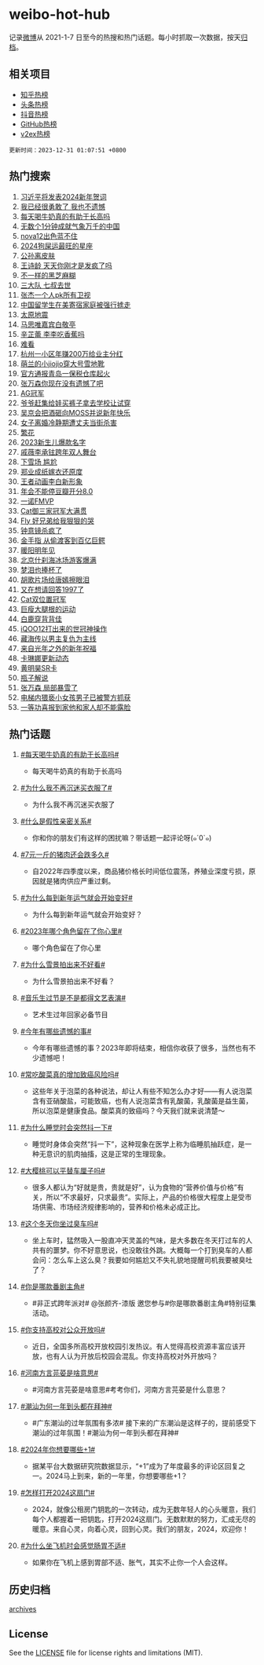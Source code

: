# weibo-hot-hub

记录[微博](https://www.weibo.com)从 2021-1-7 日至今的热搜和热门话题。每小时抓取一次数据，按天[归档](archives)。

## 相关项目

- [知乎热榜](https://github.com/lonnyzhang423/zhihu-hot-hub)
- [头条热榜](https://github.com/lonnyzhang423/toutiao-hot-hub)
- [抖音热榜](https://github.com/lonnyzhang423/douyin-hot-hub)
- [GitHub热榜](https://github.com/lonnyzhang423/github-hot-hub)
- [v2ex热榜](https://github.com/lonnyzhang423/v2ex-hot-hub)


`更新时间：2023-12-31 01:07:51 +0800`

## 热门搜索

1. [习近平将发表2024新年贺词](https://m.weibo.cn/search?containerid=100103type%3D1%26t%3D10%26q%3D%23%E4%B9%A0%E8%BF%91%E5%B9%B3%E5%B0%86%E5%8F%91%E8%A1%A82024%E6%96%B0%E5%B9%B4%E8%B4%BA%E8%AF%8D%23&stream_entry_id=51&isnewpage=1&extparam=seat%3D1%26c_type%3D51%26pos%3D0%26cate%3D10103%26stream_entry_id%3D51%26filter_type%3Drealtimehot%26q%3D%2523%25E4%25B9%25A0%25E8%25BF%2591%25E5%25B9%25B3%25E5%25B0%2586%25E5%258F%2591%25E8%25A1%25A82024%25E6%2596%25B0%25E5%25B9%25B4%25E8%25B4%25BA%25E8%25AF%258D%2523%26dgr%3D0%26display_time%3D1703956070%26pre_seqid%3D1703956070121032764165)
1. [我已经很勇敢了 我也不遗憾](https://m.weibo.cn/search?containerid=100103type%3D1%26t%3D10%26q%3D%E6%88%91%E5%B7%B2%E7%BB%8F%E5%BE%88%E5%8B%87%E6%95%A2%E4%BA%86+%E6%88%91%E4%B9%9F%E4%B8%8D%E9%81%97%E6%86%BE&stream_entry_id=31&isnewpage=1&extparam=seat%3D1%26q%3D%25E6%2588%2591%25E5%25B7%25B2%25E7%25BB%258F%25E5%25BE%2588%25E5%258B%2587%25E6%2595%25A2%25E4%25BA%2586%2520%25E6%2588%2591%25E4%25B9%259F%25E4%25B8%258D%25E9%2581%2597%25E6%2586%25BE%26pos%3D0%26realpos%3D1%26filter_type%3Drealtimehot%26lcate%3D5001%26flag%3D2%26stream_entry_id%3D31%26cate%3D5001%26c_type%3D31%26band_rank%3D1%26dgr%3D0%26display_time%3D1703956070%26pre_seqid%3D1703956070121032764165)
1. [每天喝牛奶真的有助于长高吗](https://m.weibo.cn/search?containerid=100103type%3D1%26t%3D10%26q%3D%23%E6%AF%8F%E5%A4%A9%E5%96%9D%E7%89%9B%E5%A5%B6%E7%9C%9F%E7%9A%84%E6%9C%89%E5%8A%A9%E4%BA%8E%E9%95%BF%E9%AB%98%E5%90%97%23&stream_entry_id=31&isnewpage=1&extparam=seat%3D1%26q%3D%2523%25E6%25AF%258F%25E5%25A4%25A9%25E5%2596%259D%25E7%2589%259B%25E5%25A5%25B6%25E7%259C%259F%25E7%259A%2584%25E6%259C%2589%25E5%258A%25A9%25E4%25BA%258E%25E9%2595%25BF%25E9%25AB%2598%25E5%2590%2597%2523%26pos%3D1%26realpos%3D2%26filter_type%3Drealtimehot%26lcate%3D5001%26flag%3D2%26stream_entry_id%3D31%26cate%3D5001%26c_type%3D31%26band_rank%3D2%26dgr%3D0%26display_time%3D1703956070%26pre_seqid%3D1703956070121032764165)
1. [无数个1分钟成就气象万千的中国](https://m.weibo.cn/search?containerid=100103type%3D1%26t%3D10%26q%3D%23%E6%97%A0%E6%95%B0%E4%B8%AA1%E5%88%86%E9%92%9F%E6%88%90%E5%B0%B1%E6%B0%94%E8%B1%A1%E4%B8%87%E5%8D%83%E7%9A%84%E4%B8%AD%E5%9B%BD%23&stream_entry_id=31&isnewpage=1&extparam=seat%3D1%26q%3D%2523%25E6%2597%25A0%25E6%2595%25B0%25E4%25B8%25AA1%25E5%2588%2586%25E9%2592%259F%25E6%2588%2590%25E5%25B0%25B1%25E6%25B0%2594%25E8%25B1%25A1%25E4%25B8%2587%25E5%258D%2583%25E7%259A%2584%25E4%25B8%25AD%25E5%259B%25BD%2523%26pos%3D2%26realpos%3D3%26filter_type%3Drealtimehot%26lcate%3D5001%26flag%3D0%26stream_entry_id%3D31%26cate%3D5001%26c_type%3D31%26band_rank%3D3%26dgr%3D0%26display_time%3D1703956070%26pre_seqid%3D1703956070121032764165)
1. [nova12出色蓝不住](https://m.weibo.cn/search?containerid=100103type%3D1%26t%3D10%26q%3D%23nova12%E5%87%BA%E8%89%B2%E8%93%9D%E4%B8%8D%E4%BD%8F%23&stream_entry_id=31&isnewpage=1&extparam=seat%3D1%26adid%3D216683%26is_ad_pos%3D1%26filter_type%3Drealtimehot%26pos%3D3%26c_type%3D31%26lcate%3D5001%26topic_ad%3D1%26stream_entry_id%3D31%26cate%3D5001%26q%3D%2523nova12%25E5%2587%25BA%25E8%2589%25B2%25E8%2593%259D%25E4%25B8%258D%25E4%25BD%258F%2523%26band_rank%3D4%26dgr%3D0%26display_time%3D1703956070%26pre_seqid%3D1703956070121032764165)
1. [2024狗屎运最旺的星座](https://m.weibo.cn/search?containerid=100103type%3D1%26t%3D10%26q%3D%232024%E7%8B%97%E5%B1%8E%E8%BF%90%E6%9C%80%E6%97%BA%E7%9A%84%E6%98%9F%E5%BA%A7%23&stream_entry_id=31&isnewpage=1&extparam=seat%3D1%26q%3D%25232024%25E7%258B%2597%25E5%25B1%258E%25E8%25BF%2590%25E6%259C%2580%25E6%2597%25BA%25E7%259A%2584%25E6%2598%259F%25E5%25BA%25A7%2523%26pos%3D4%26realpos%3D4%26filter_type%3Drealtimehot%26lcate%3D5001%26flag%3D16%26stream_entry_id%3D31%26cate%3D5001%26c_type%3D31%26band_rank%3D4%26dgr%3D0%26display_time%3D1703956070%26pre_seqid%3D1703956070121032764165)
1. [公孙离皮肤](https://m.weibo.cn/search?containerid=100103type%3D1%26t%3D10%26q%3D%E5%85%AC%E5%AD%99%E7%A6%BB%E7%9A%AE%E8%82%A4&stream_entry_id=31&isnewpage=1&extparam=seat%3D1%26q%3D%25E5%2585%25AC%25E5%25AD%2599%25E7%25A6%25BB%25E7%259A%25AE%25E8%2582%25A4%26pos%3D5%26realpos%3D5%26filter_type%3Drealtimehot%26lcate%3D5001%26flag%3D16%26stream_entry_id%3D31%26cate%3D5001%26c_type%3D31%26band_rank%3D5%26dgr%3D0%26display_time%3D1703956070%26pre_seqid%3D1703956070121032764165)
1. [王诗龄 天天你刚才是发疯了吗](https://m.weibo.cn/search?containerid=100103type%3D1%26t%3D10%26q%3D%E7%8E%8B%E8%AF%97%E9%BE%84+%E5%A4%A9%E5%A4%A9%E4%BD%A0%E5%88%9A%E6%89%8D%E6%98%AF%E5%8F%91%E7%96%AF%E4%BA%86%E5%90%97&stream_entry_id=31&isnewpage=1&extparam=seat%3D1%26q%3D%25E7%258E%258B%25E8%25AF%2597%25E9%25BE%2584%2520%25E5%25A4%25A9%25E5%25A4%25A9%25E4%25BD%25A0%25E5%2588%259A%25E6%2589%258D%25E6%2598%25AF%25E5%258F%2591%25E7%2596%25AF%25E4%25BA%2586%25E5%2590%2597%26pos%3D6%26realpos%3D6%26filter_type%3Drealtimehot%26lcate%3D5001%26flag%3D2%26stream_entry_id%3D31%26cate%3D5001%26c_type%3D31%26band_rank%3D6%26dgr%3D0%26display_time%3D1703956070%26pre_seqid%3D1703956070121032764165)
1. [不一样的黑芝麻糊](https://m.weibo.cn/search?containerid=100103type%3D1%26t%3D10%26q%3D%23%E4%B8%8D%E4%B8%80%E6%A0%B7%E7%9A%84%E9%BB%91%E8%8A%9D%E9%BA%BB%E7%B3%8A%23&stream_entry_id=31&isnewpage=1&extparam=seat%3D1%26adid%3D217804%26is_ad_pos%3D1%26filter_type%3Drealtimehot%26pos%3D7%26c_type%3D31%26lcate%3D5001%26topic_ad%3D1%26stream_entry_id%3D31%26cate%3D5001%26q%3D%2523%25E4%25B8%258D%25E4%25B8%2580%25E6%25A0%25B7%25E7%259A%2584%25E9%25BB%2591%25E8%258A%259D%25E9%25BA%25BB%25E7%25B3%258A%2523%26band_rank%3D7%26dgr%3D0%26display_time%3D1703956070%26pre_seqid%3D1703956070121032764165)
1. [三大队 七叔去世](https://m.weibo.cn/search?containerid=100103type%3D1%26t%3D10%26q%3D%E4%B8%89%E5%A4%A7%E9%98%9F+%E4%B8%83%E5%8F%94%E5%8E%BB%E4%B8%96&stream_entry_id=31&isnewpage=1&extparam=seat%3D1%26q%3D%25E4%25B8%2589%25E5%25A4%25A7%25E9%2598%259F%2520%25E4%25B8%2583%25E5%258F%2594%25E5%258E%25BB%25E4%25B8%2596%26pos%3D8%26realpos%3D7%26filter_type%3Drealtimehot%26lcate%3D5001%26flag%3D2%26stream_entry_id%3D31%26cate%3D5001%26c_type%3D31%26band_rank%3D7%26dgr%3D0%26display_time%3D1703956070%26pre_seqid%3D1703956070121032764165)
1. [张杰一个人pk所有卫视](https://m.weibo.cn/search?containerid=100103type%3D1%26t%3D10%26q%3D%23%E5%BC%A0%E6%9D%B0%E4%B8%80%E4%B8%AA%E4%BA%BApk%E6%89%80%E6%9C%89%E5%8D%AB%E8%A7%86%23&stream_entry_id=31&isnewpage=1&extparam=seat%3D1%26q%3D%2523%25E5%25BC%25A0%25E6%259D%25B0%25E4%25B8%2580%25E4%25B8%25AA%25E4%25BA%25BApk%25E6%2589%2580%25E6%259C%2589%25E5%258D%25AB%25E8%25A7%2586%2523%26pos%3D9%26realpos%3D8%26filter_type%3Drealtimehot%26lcate%3D5001%26flag%3D2%26stream_entry_id%3D31%26cate%3D5001%26c_type%3D31%26band_rank%3D8%26dgr%3D0%26display_time%3D1703956070%26pre_seqid%3D1703956070121032764165)
1. [中国留学生在美寄宿家庭被强行掳走](https://m.weibo.cn/search?containerid=100103type%3D1%26t%3D10%26q%3D%23%E4%B8%AD%E5%9B%BD%E7%95%99%E5%AD%A6%E7%94%9F%E5%9C%A8%E7%BE%8E%E5%AF%84%E5%AE%BF%E5%AE%B6%E5%BA%AD%E8%A2%AB%E5%BC%BA%E8%A1%8C%E6%8E%B3%E8%B5%B0%23&stream_entry_id=31&isnewpage=1&extparam=seat%3D1%26q%3D%2523%25E4%25B8%25AD%25E5%259B%25BD%25E7%2595%2599%25E5%25AD%25A6%25E7%2594%259F%25E5%259C%25A8%25E7%25BE%258E%25E5%25AF%2584%25E5%25AE%25BF%25E5%25AE%25B6%25E5%25BA%25AD%25E8%25A2%25AB%25E5%25BC%25BA%25E8%25A1%258C%25E6%258E%25B3%25E8%25B5%25B0%2523%26pos%3D10%26realpos%3D9%26filter_type%3Drealtimehot%26lcate%3D5001%26flag%3D2%26stream_entry_id%3D31%26cate%3D5001%26c_type%3D31%26band_rank%3D9%26dgr%3D0%26display_time%3D1703956070%26pre_seqid%3D1703956070121032764165)
1. [太原地震](https://m.weibo.cn/search?containerid=100103type%3D1%26t%3D10%26q%3D%E5%A4%AA%E5%8E%9F%E5%9C%B0%E9%9C%87&stream_entry_id=31&isnewpage=1&extparam=seat%3D1%26q%3D%25E5%25A4%25AA%25E5%258E%259F%25E5%259C%25B0%25E9%259C%2587%26pos%3D11%26realpos%3D10%26filter_type%3Drealtimehot%26lcate%3D5001%26flag%3D2%26stream_entry_id%3D31%26cate%3D5001%26c_type%3D31%26band_rank%3D10%26dgr%3D0%26display_time%3D1703956070%26pre_seqid%3D1703956070121032764165)
1. [马思唯嘉宾白敬亭](https://m.weibo.cn/search?containerid=100103type%3D1%26t%3D10%26q%3D%E9%A9%AC%E6%80%9D%E5%94%AF%E5%98%89%E5%AE%BE%E7%99%BD%E6%95%AC%E4%BA%AD&stream_entry_id=31&isnewpage=1&extparam=seat%3D1%26q%3D%25E9%25A9%25AC%25E6%2580%259D%25E5%2594%25AF%25E5%2598%2589%25E5%25AE%25BE%25E7%2599%25BD%25E6%2595%25AC%25E4%25BA%25AD%26pos%3D12%26realpos%3D11%26filter_type%3Drealtimehot%26lcate%3D5001%26flag%3D0%26stream_entry_id%3D31%26cate%3D5001%26c_type%3D31%26band_rank%3D11%26dgr%3D0%26display_time%3D1703956070%26pre_seqid%3D1703956070121032764165)
1. [辛芷蕾 李李吃香蕉吗](https://m.weibo.cn/search?containerid=100103type%3D1%26t%3D10%26q%3D%E8%BE%9B%E8%8A%B7%E8%95%BE+%E6%9D%8E%E6%9D%8E%E5%90%83%E9%A6%99%E8%95%89%E5%90%97&stream_entry_id=31&isnewpage=1&extparam=seat%3D1%26q%3D%25E8%25BE%259B%25E8%258A%25B7%25E8%2595%25BE%2520%25E6%259D%258E%25E6%259D%258E%25E5%2590%2583%25E9%25A6%2599%25E8%2595%2589%25E5%2590%2597%26pos%3D13%26realpos%3D12%26filter_type%3Drealtimehot%26lcate%3D5001%26flag%3D1%26stream_entry_id%3D31%26cate%3D5001%26c_type%3D31%26band_rank%3D12%26dgr%3D0%26display_time%3D1703956070%26pre_seqid%3D1703956070121032764165)
1. [难看](https://m.weibo.cn/search?containerid=100103type%3D1%26t%3D10%26q%3D%E9%9A%BE%E7%9C%8B&stream_entry_id=31&isnewpage=1&extparam=seat%3D1%26q%3D%25E9%259A%25BE%25E7%259C%258B%26pos%3D14%26realpos%3D13%26filter_type%3Drealtimehot%26lcate%3D5001%26flag%3D2%26stream_entry_id%3D31%26cate%3D5001%26c_type%3D31%26band_rank%3D13%26dgr%3D0%26display_time%3D1703956070%26pre_seqid%3D1703956070121032764165)
1. [杭州一小区年赚200万给业主分红](https://m.weibo.cn/search?containerid=100103type%3D1%26t%3D10%26q%3D%23%E6%9D%AD%E5%B7%9E%E4%B8%80%E5%B0%8F%E5%8C%BA%E5%B9%B4%E8%B5%9A200%E4%B8%87%E7%BB%99%E4%B8%9A%E4%B8%BB%E5%88%86%E7%BA%A2%23&stream_entry_id=31&isnewpage=1&extparam=seat%3D1%26q%3D%2523%25E6%259D%25AD%25E5%25B7%259E%25E4%25B8%2580%25E5%25B0%258F%25E5%258C%25BA%25E5%25B9%25B4%25E8%25B5%259A200%25E4%25B8%2587%25E7%25BB%2599%25E4%25B8%259A%25E4%25B8%25BB%25E5%2588%2586%25E7%25BA%25A2%2523%26pos%3D15%26realpos%3D14%26filter_type%3Drealtimehot%26lcate%3D5001%26flag%3D32768%26stream_entry_id%3D31%26cate%3D5001%26c_type%3D31%26band_rank%3D14%26dgr%3D0%26display_time%3D1703956070%26pre_seqid%3D1703956070121032764165)
1. [萌兰的小jiojio穿大号雪地靴](https://m.weibo.cn/search?containerid=100103type%3D1%26t%3D10%26q%3D%23%E8%90%8C%E5%85%B0%E7%9A%84%E5%B0%8Fjiojio%E7%A9%BF%E5%A4%A7%E5%8F%B7%E9%9B%AA%E5%9C%B0%E9%9D%B4%23&stream_entry_id=31&isnewpage=1&extparam=seat%3D1%26q%3D%2523%25E8%2590%258C%25E5%2585%25B0%25E7%259A%2584%25E5%25B0%258Fjiojio%25E7%25A9%25BF%25E5%25A4%25A7%25E5%258F%25B7%25E9%259B%25AA%25E5%259C%25B0%25E9%259D%25B4%2523%26pos%3D16%26realpos%3D15%26filter_type%3Drealtimehot%26lcate%3D5001%26flag%3D32768%26stream_entry_id%3D31%26cate%3D5001%26c_type%3D31%26band_rank%3D15%26dgr%3D0%26display_time%3D1703956070%26pre_seqid%3D1703956070121032764165)
1. [官方通报青岛一保税仓库起火](https://m.weibo.cn/search?containerid=100103type%3D1%26t%3D10%26q%3D%23%E5%AE%98%E6%96%B9%E9%80%9A%E6%8A%A5%E9%9D%92%E5%B2%9B%E4%B8%80%E4%BF%9D%E7%A8%8E%E4%BB%93%E5%BA%93%E8%B5%B7%E7%81%AB%23&stream_entry_id=31&isnewpage=1&extparam=seat%3D1%26q%3D%2523%25E5%25AE%2598%25E6%2596%25B9%25E9%2580%259A%25E6%258A%25A5%25E9%259D%2592%25E5%25B2%259B%25E4%25B8%2580%25E4%25BF%259D%25E7%25A8%258E%25E4%25BB%2593%25E5%25BA%2593%25E8%25B5%25B7%25E7%2581%25AB%2523%26pos%3D17%26realpos%3D16%26filter_type%3Drealtimehot%26lcate%3D5001%26flag%3D2%26stream_entry_id%3D31%26cate%3D5001%26c_type%3D31%26band_rank%3D16%26dgr%3D0%26display_time%3D1703956070%26pre_seqid%3D1703956070121032764165)
1. [张万森你现在没有遗憾了吧](https://m.weibo.cn/search?containerid=100103type%3D1%26t%3D10%26q%3D%E5%BC%A0%E4%B8%87%E6%A3%AE%E4%BD%A0%E7%8E%B0%E5%9C%A8%E6%B2%A1%E6%9C%89%E9%81%97%E6%86%BE%E4%BA%86%E5%90%A7&stream_entry_id=31&isnewpage=1&extparam=seat%3D1%26q%3D%25E5%25BC%25A0%25E4%25B8%2587%25E6%25A3%25AE%25E4%25BD%25A0%25E7%258E%25B0%25E5%259C%25A8%25E6%25B2%25A1%25E6%259C%2589%25E9%2581%2597%25E6%2586%25BE%25E4%25BA%2586%25E5%2590%25A7%26pos%3D18%26realpos%3D17%26filter_type%3Drealtimehot%26lcate%3D5001%26flag%3D2%26stream_entry_id%3D31%26cate%3D5001%26c_type%3D31%26band_rank%3D17%26dgr%3D0%26display_time%3D1703956070%26pre_seqid%3D1703956070121032764165)
1. [AG冠军](https://m.weibo.cn/search?containerid=100103type%3D1%26t%3D10%26q%3DAG%E5%86%A0%E5%86%9B&stream_entry_id=31&isnewpage=1&extparam=seat%3D1%26q%3DAG%25E5%2586%25A0%25E5%2586%259B%26pos%3D19%26realpos%3D18%26filter_type%3Drealtimehot%26lcate%3D5001%26flag%3D0%26stream_entry_id%3D31%26cate%3D5001%26c_type%3D31%26band_rank%3D18%26dgr%3D0%26display_time%3D1703956070%26pre_seqid%3D1703956070121032764165)
1. [爷爷赶集给娃买裤子拿去学校让试穿](https://m.weibo.cn/search?containerid=100103type%3D1%26t%3D10%26q%3D%23%E7%88%B7%E7%88%B7%E8%B5%B6%E9%9B%86%E7%BB%99%E5%A8%83%E4%B9%B0%E8%A3%A4%E5%AD%90%E6%8B%BF%E5%8E%BB%E5%AD%A6%E6%A0%A1%E8%AE%A9%E8%AF%95%E7%A9%BF%23&stream_entry_id=31&isnewpage=1&extparam=seat%3D1%26q%3D%2523%25E7%2588%25B7%25E7%2588%25B7%25E8%25B5%25B6%25E9%259B%2586%25E7%25BB%2599%25E5%25A8%2583%25E4%25B9%25B0%25E8%25A3%25A4%25E5%25AD%2590%25E6%258B%25BF%25E5%258E%25BB%25E5%25AD%25A6%25E6%25A0%25A1%25E8%25AE%25A9%25E8%25AF%2595%25E7%25A9%25BF%2523%26pos%3D20%26realpos%3D19%26filter_type%3Drealtimehot%26lcate%3D5001%26flag%3D32768%26stream_entry_id%3D31%26cate%3D5001%26c_type%3D31%26band_rank%3D19%26dgr%3D0%26display_time%3D1703956070%26pre_seqid%3D1703956070121032764165)
1. [吴京会把酒砸向MOSS并说新年快乐](https://m.weibo.cn/search?containerid=100103type%3D1%26t%3D10%26q%3D%E5%90%B4%E4%BA%AC%E4%BC%9A%E6%8A%8A%E9%85%92%E7%A0%B8%E5%90%91MOSS%E5%B9%B6%E8%AF%B4%E6%96%B0%E5%B9%B4%E5%BF%AB%E4%B9%90&stream_entry_id=31&isnewpage=1&extparam=seat%3D1%26q%3D%25E5%2590%25B4%25E4%25BA%25AC%25E4%25BC%259A%25E6%258A%258A%25E9%2585%2592%25E7%25A0%25B8%25E5%2590%2591MOSS%25E5%25B9%25B6%25E8%25AF%25B4%25E6%2596%25B0%25E5%25B9%25B4%25E5%25BF%25AB%25E4%25B9%2590%26pos%3D21%26realpos%3D20%26filter_type%3Drealtimehot%26lcate%3D5001%26flag%3D2%26stream_entry_id%3D31%26cate%3D5001%26c_type%3D31%26band_rank%3D20%26dgr%3D0%26display_time%3D1703956070%26pre_seqid%3D1703956070121032764165)
1. [女子离婚冷静期遭丈夫当街杀害](https://m.weibo.cn/search?containerid=100103type%3D1%26t%3D10%26q%3D%23%E5%A5%B3%E5%AD%90%E7%A6%BB%E5%A9%9A%E5%86%B7%E9%9D%99%E6%9C%9F%E9%81%AD%E4%B8%88%E5%A4%AB%E5%BD%93%E8%A1%97%E6%9D%80%E5%AE%B3%23&stream_entry_id=31&isnewpage=1&extparam=seat%3D1%26q%3D%2523%25E5%25A5%25B3%25E5%25AD%2590%25E7%25A6%25BB%25E5%25A9%259A%25E5%2586%25B7%25E9%259D%2599%25E6%259C%259F%25E9%2581%25AD%25E4%25B8%2588%25E5%25A4%25AB%25E5%25BD%2593%25E8%25A1%2597%25E6%259D%2580%25E5%25AE%25B3%2523%26pos%3D22%26realpos%3D21%26filter_type%3Drealtimehot%26lcate%3D5001%26flag%3D0%26stream_entry_id%3D31%26cate%3D5001%26c_type%3D31%26band_rank%3D21%26dgr%3D0%26display_time%3D1703956070%26pre_seqid%3D1703956070121032764165)
1. [繁花](https://m.weibo.cn/search?containerid=100103type%3D1%26t%3D10%26q%3D%E7%B9%81%E8%8A%B1&stream_entry_id=31&isnewpage=1&extparam=seat%3D1%26q%3D%25E7%25B9%2581%25E8%258A%25B1%26pos%3D23%26realpos%3D22%26filter_type%3Drealtimehot%26lcate%3D5001%26flag%3D0%26stream_entry_id%3D31%26cate%3D5001%26c_type%3D31%26band_rank%3D22%26dgr%3D0%26display_time%3D1703956070%26pre_seqid%3D1703956070121032764165)
1. [2023新生儿爆款名字](https://m.weibo.cn/search?containerid=100103type%3D1%26t%3D10%26q%3D%232023%E6%96%B0%E7%94%9F%E5%84%BF%E7%88%86%E6%AC%BE%E5%90%8D%E5%AD%97%23&stream_entry_id=31&isnewpage=1&extparam=seat%3D1%26q%3D%25232023%25E6%2596%25B0%25E7%2594%259F%25E5%2584%25BF%25E7%2588%2586%25E6%25AC%25BE%25E5%2590%258D%25E5%25AD%2597%2523%26pos%3D24%26realpos%3D23%26filter_type%3Drealtimehot%26lcate%3D5001%26flag%3D0%26stream_entry_id%3D31%26cate%3D5001%26c_type%3D31%26band_rank%3D23%26dgr%3D0%26display_time%3D1703956070%26pre_seqid%3D1703956070121032764165)
1. [戚薇李承铉跨年双人舞台](https://m.weibo.cn/search?containerid=100103type%3D1%26t%3D10%26q%3D%E6%88%9A%E8%96%87%E6%9D%8E%E6%89%BF%E9%93%89%E8%B7%A8%E5%B9%B4%E5%8F%8C%E4%BA%BA%E8%88%9E%E5%8F%B0&stream_entry_id=31&isnewpage=1&extparam=seat%3D1%26q%3D%25E6%2588%259A%25E8%2596%2587%25E6%259D%258E%25E6%2589%25BF%25E9%2593%2589%25E8%25B7%25A8%25E5%25B9%25B4%25E5%258F%258C%25E4%25BA%25BA%25E8%2588%259E%25E5%258F%25B0%26pos%3D25%26realpos%3D24%26filter_type%3Drealtimehot%26lcate%3D5001%26flag%3D2%26stream_entry_id%3D31%26cate%3D5001%26c_type%3D31%26band_rank%3D24%26dgr%3D0%26display_time%3D1703956070%26pre_seqid%3D1703956070121032764165)
1. [下雪场 尴尬](https://m.weibo.cn/search?containerid=100103type%3D1%26t%3D10%26q%3D%E4%B8%8B%E9%9B%AA%E5%9C%BA+%E5%B0%B4%E5%B0%AC&stream_entry_id=31&isnewpage=1&extparam=seat%3D1%26q%3D%25E4%25B8%258B%25E9%259B%25AA%25E5%259C%25BA%2520%25E5%25B0%25B4%25E5%25B0%25AC%26pos%3D26%26realpos%3D25%26filter_type%3Drealtimehot%26lcate%3D5001%26flag%3D0%26stream_entry_id%3D31%26cate%3D5001%26c_type%3D31%26band_rank%3D25%26dgr%3D0%26display_time%3D1703956070%26pre_seqid%3D1703956070121032764165)
1. [郑业成纸嫁衣还原度](https://m.weibo.cn/search?containerid=100103type%3D1%26t%3D10%26q%3D%23%E9%83%91%E4%B8%9A%E6%88%90%E7%BA%B8%E5%AB%81%E8%A1%A3%E8%BF%98%E5%8E%9F%E5%BA%A6%23&stream_entry_id=31&isnewpage=1&extparam=seat%3D1%26q%3D%2523%25E9%2583%2591%25E4%25B8%259A%25E6%2588%2590%25E7%25BA%25B8%25E5%25AB%2581%25E8%25A1%25A3%25E8%25BF%2598%25E5%258E%259F%25E5%25BA%25A6%2523%26pos%3D27%26realpos%3D26%26filter_type%3Drealtimehot%26lcate%3D5001%26flag%3D1%26stream_entry_id%3D31%26cate%3D5001%26c_type%3D31%26band_rank%3D26%26dgr%3D0%26display_time%3D1703956070%26pre_seqid%3D1703956070121032764165)
1. [王者动画李白新形象](https://m.weibo.cn/search?containerid=100103type%3D1%26t%3D10%26q%3D%23%E7%8E%8B%E8%80%85%E5%8A%A8%E7%94%BB%E6%9D%8E%E7%99%BD%E6%96%B0%E5%BD%A2%E8%B1%A1%23&stream_entry_id=31&isnewpage=1&extparam=seat%3D1%26q%3D%2523%25E7%258E%258B%25E8%2580%2585%25E5%258A%25A8%25E7%2594%25BB%25E6%259D%258E%25E7%2599%25BD%25E6%2596%25B0%25E5%25BD%25A2%25E8%25B1%25A1%2523%26pos%3D28%26realpos%3D27%26filter_type%3Drealtimehot%26lcate%3D5001%26flag%3D1%26stream_entry_id%3D31%26cate%3D5001%26c_type%3D31%26band_rank%3D27%26dgr%3D0%26display_time%3D1703956070%26pre_seqid%3D1703956070121032764165)
1. [年会不能停豆瓣开分8.0](https://m.weibo.cn/search?containerid=100103type%3D1%26t%3D10%26q%3D%23%E5%B9%B4%E4%BC%9A%E4%B8%8D%E8%83%BD%E5%81%9C%E8%B1%86%E7%93%A3%E5%BC%80%E5%88%868.0%23&stream_entry_id=31&isnewpage=1&extparam=seat%3D1%26q%3D%2523%25E5%25B9%25B4%25E4%25BC%259A%25E4%25B8%258D%25E8%2583%25BD%25E5%2581%259C%25E8%25B1%2586%25E7%2593%25A3%25E5%25BC%2580%25E5%2588%25868.0%2523%26pos%3D29%26realpos%3D28%26filter_type%3Drealtimehot%26lcate%3D5001%26flag%3D1%26stream_entry_id%3D31%26cate%3D5001%26c_type%3D31%26band_rank%3D28%26dgr%3D0%26display_time%3D1703956070%26pre_seqid%3D1703956070121032764165)
1. [一诺FMVP](https://m.weibo.cn/search?containerid=100103type%3D1%26t%3D10%26q%3D%E4%B8%80%E8%AF%BAFMVP&stream_entry_id=31&isnewpage=1&extparam=seat%3D1%26q%3D%25E4%25B8%2580%25E8%25AF%25BAFMVP%26pos%3D30%26realpos%3D29%26filter_type%3Drealtimehot%26lcate%3D5001%26flag%3D0%26stream_entry_id%3D31%26cate%3D5001%26c_type%3D31%26band_rank%3D29%26dgr%3D0%26display_time%3D1703956070%26pre_seqid%3D1703956070121032764165)
1. [Cat御三家冠军大满贯](https://m.weibo.cn/search?containerid=100103type%3D1%26t%3D10%26q%3D%23Cat%E5%BE%A1%E4%B8%89%E5%AE%B6%E5%86%A0%E5%86%9B%E5%A4%A7%E6%BB%A1%E8%B4%AF%23&stream_entry_id=31&isnewpage=1&extparam=seat%3D1%26q%3D%2523Cat%25E5%25BE%25A1%25E4%25B8%2589%25E5%25AE%25B6%25E5%2586%25A0%25E5%2586%259B%25E5%25A4%25A7%25E6%25BB%25A1%25E8%25B4%25AF%2523%26pos%3D31%26realpos%3D30%26filter_type%3Drealtimehot%26lcate%3D5001%26flag%3D1%26stream_entry_id%3D31%26cate%3D5001%26c_type%3D31%26band_rank%3D30%26dgr%3D0%26display_time%3D1703956070%26pre_seqid%3D1703956070121032764165)
1. [Fly 好兄弟给我狠狠的哭](https://m.weibo.cn/search?containerid=100103type%3D1%26t%3D10%26q%3DFly+%E5%A5%BD%E5%85%84%E5%BC%9F%E7%BB%99%E6%88%91%E7%8B%A0%E7%8B%A0%E7%9A%84%E5%93%AD&stream_entry_id=31&isnewpage=1&extparam=seat%3D1%26q%3DFly%2520%25E5%25A5%25BD%25E5%2585%2584%25E5%25BC%259F%25E7%25BB%2599%25E6%2588%2591%25E7%258B%25A0%25E7%258B%25A0%25E7%259A%2584%25E5%2593%25AD%26pos%3D32%26realpos%3D31%26filter_type%3Drealtimehot%26lcate%3D5001%26flag%3D0%26stream_entry_id%3D31%26cate%3D5001%26c_type%3D31%26band_rank%3D31%26dgr%3D0%26display_time%3D1703956070%26pre_seqid%3D1703956070121032764165)
1. [钟意镜杀疯了](https://m.weibo.cn/search?containerid=100103type%3D1%26t%3D10%26q%3D%23%E9%92%9F%E6%84%8F%E9%95%9C%E6%9D%80%E7%96%AF%E4%BA%86%23&stream_entry_id=31&isnewpage=1&extparam=seat%3D1%26q%3D%2523%25E9%2592%259F%25E6%2584%258F%25E9%2595%259C%25E6%259D%2580%25E7%2596%25AF%25E4%25BA%2586%2523%26pos%3D33%26realpos%3D32%26filter_type%3Drealtimehot%26lcate%3D5001%26flag%3D0%26stream_entry_id%3D31%26cate%3D5001%26c_type%3D31%26band_rank%3D32%26dgr%3D0%26display_time%3D1703956070%26pre_seqid%3D1703956070121032764165)
1. [金手指 从偷渡客到百亿巨鳄](https://m.weibo.cn/search?containerid=100103type%3D1%26t%3D10%26q%3D%E9%87%91%E6%89%8B%E6%8C%87+%E4%BB%8E%E5%81%B7%E6%B8%A1%E5%AE%A2%E5%88%B0%E7%99%BE%E4%BA%BF%E5%B7%A8%E9%B3%84&stream_entry_id=31&isnewpage=1&extparam=seat%3D1%26q%3D%25E9%2587%2591%25E6%2589%258B%25E6%258C%2587%2520%25E4%25BB%258E%25E5%2581%25B7%25E6%25B8%25A1%25E5%25AE%25A2%25E5%2588%25B0%25E7%2599%25BE%25E4%25BA%25BF%25E5%25B7%25A8%25E9%25B3%2584%26pos%3D34%26realpos%3D33%26filter_type%3Drealtimehot%26lcate%3D5001%26flag%3D1%26stream_entry_id%3D31%26cate%3D5001%26c_type%3D31%26band_rank%3D33%26dgr%3D0%26display_time%3D1703956070%26pre_seqid%3D1703956070121032764165)
1. [暖阳明年见](https://m.weibo.cn/search?containerid=100103type%3D1%26t%3D10%26q%3D%E6%9A%96%E9%98%B3%E6%98%8E%E5%B9%B4%E8%A7%81&stream_entry_id=31&isnewpage=1&extparam=seat%3D1%26q%3D%25E6%259A%2596%25E9%2598%25B3%25E6%2598%258E%25E5%25B9%25B4%25E8%25A7%2581%26pos%3D35%26realpos%3D34%26filter_type%3Drealtimehot%26lcate%3D5001%26flag%3D0%26stream_entry_id%3D31%26cate%3D5001%26c_type%3D31%26band_rank%3D34%26dgr%3D0%26display_time%3D1703956070%26pre_seqid%3D1703956070121032764165)
1. [北京什刹海冰场游客爆满](https://m.weibo.cn/search?containerid=100103type%3D1%26t%3D10%26q%3D%23%E5%8C%97%E4%BA%AC%E4%BB%80%E5%88%B9%E6%B5%B7%E5%86%B0%E5%9C%BA%E6%B8%B8%E5%AE%A2%E7%88%86%E6%BB%A1%23&stream_entry_id=31&isnewpage=1&extparam=seat%3D1%26q%3D%2523%25E5%258C%2597%25E4%25BA%25AC%25E4%25BB%2580%25E5%2588%25B9%25E6%25B5%25B7%25E5%2586%25B0%25E5%259C%25BA%25E6%25B8%25B8%25E5%25AE%25A2%25E7%2588%2586%25E6%25BB%25A1%2523%26pos%3D36%26realpos%3D35%26filter_type%3Drealtimehot%26lcate%3D5001%26flag%3D32768%26stream_entry_id%3D31%26cate%3D5001%26c_type%3D31%26band_rank%3D35%26dgr%3D0%26display_time%3D1703956070%26pre_seqid%3D1703956070121032764165)
1. [梦泪也捧杯了](https://m.weibo.cn/search?containerid=100103type%3D1%26t%3D10%26q%3D%23%E6%A2%A6%E6%B3%AA%E4%B9%9F%E6%8D%A7%E6%9D%AF%E4%BA%86%23&stream_entry_id=31&isnewpage=1&extparam=seat%3D1%26q%3D%2523%25E6%25A2%25A6%25E6%25B3%25AA%25E4%25B9%259F%25E6%258D%25A7%25E6%259D%25AF%25E4%25BA%2586%2523%26pos%3D37%26realpos%3D36%26filter_type%3Drealtimehot%26lcate%3D5001%26flag%3D0%26stream_entry_id%3D31%26cate%3D5001%26c_type%3D31%26band_rank%3D36%26dgr%3D0%26display_time%3D1703956070%26pre_seqid%3D1703956070121032764165)
1. [胡歌片场给唐嫣擦眼泪](https://m.weibo.cn/search?containerid=100103type%3D1%26t%3D10%26q%3D%23%E8%83%A1%E6%AD%8C%E7%89%87%E5%9C%BA%E7%BB%99%E5%94%90%E5%AB%A3%E6%93%A6%E7%9C%BC%E6%B3%AA%23&stream_entry_id=31&isnewpage=1&extparam=seat%3D1%26q%3D%2523%25E8%2583%25A1%25E6%25AD%258C%25E7%2589%2587%25E5%259C%25BA%25E7%25BB%2599%25E5%2594%2590%25E5%25AB%25A3%25E6%2593%25A6%25E7%259C%25BC%25E6%25B3%25AA%2523%26pos%3D38%26realpos%3D37%26filter_type%3Drealtimehot%26lcate%3D5001%26flag%3D0%26stream_entry_id%3D31%26cate%3D5001%26c_type%3D31%26band_rank%3D37%26dgr%3D0%26display_time%3D1703956070%26pre_seqid%3D1703956070121032764165)
1. [又在想请回答1997了](https://m.weibo.cn/search?containerid=100103type%3D1%26t%3D10%26q%3D%23%E5%8F%88%E5%9C%A8%E6%83%B3%E8%AF%B7%E5%9B%9E%E7%AD%941997%E4%BA%86%23&stream_entry_id=31&isnewpage=1&extparam=seat%3D1%26q%3D%2523%25E5%258F%2588%25E5%259C%25A8%25E6%2583%25B3%25E8%25AF%25B7%25E5%259B%259E%25E7%25AD%25941997%25E4%25BA%2586%2523%26pos%3D39%26realpos%3D38%26filter_type%3Drealtimehot%26lcate%3D5001%26flag%3D0%26stream_entry_id%3D31%26cate%3D5001%26c_type%3D31%26band_rank%3D38%26dgr%3D0%26display_time%3D1703956070%26pre_seqid%3D1703956070121032764165)
1. [Cat双位置冠军](https://m.weibo.cn/search?containerid=100103type%3D1%26t%3D10%26q%3D%23Cat%E5%8F%8C%E4%BD%8D%E7%BD%AE%E5%86%A0%E5%86%9B%23&stream_entry_id=31&isnewpage=1&extparam=seat%3D1%26q%3D%2523Cat%25E5%258F%258C%25E4%25BD%258D%25E7%25BD%25AE%25E5%2586%25A0%25E5%2586%259B%2523%26pos%3D40%26realpos%3D39%26filter_type%3Drealtimehot%26lcate%3D5001%26flag%3D0%26stream_entry_id%3D31%26cate%3D5001%26c_type%3D31%26band_rank%3D39%26dgr%3D0%26display_time%3D1703956070%26pre_seqid%3D1703956070121032764165)
1. [巨瘦大腿根的运动](https://m.weibo.cn/search?containerid=100103type%3D1%26t%3D10%26q%3D%E5%B7%A8%E7%98%A6%E5%A4%A7%E8%85%BF%E6%A0%B9%E7%9A%84%E8%BF%90%E5%8A%A8&stream_entry_id=31&isnewpage=1&extparam=seat%3D1%26q%3D%25E5%25B7%25A8%25E7%2598%25A6%25E5%25A4%25A7%25E8%2585%25BF%25E6%25A0%25B9%25E7%259A%2584%25E8%25BF%2590%25E5%258A%25A8%26pos%3D41%26realpos%3D40%26filter_type%3Drealtimehot%26lcate%3D5001%26flag%3D0%26stream_entry_id%3D31%26cate%3D5001%26c_type%3D31%26band_rank%3D40%26dgr%3D0%26display_time%3D1703956070%26pre_seqid%3D1703956070121032764165)
1. [白鹿穿背背佳](https://m.weibo.cn/search?containerid=100103type%3D1%26t%3D10%26q%3D%23%E7%99%BD%E9%B9%BF%E7%A9%BF%E8%83%8C%E8%83%8C%E4%BD%B3%23&stream_entry_id=31&isnewpage=1&extparam=seat%3D1%26q%3D%2523%25E7%2599%25BD%25E9%25B9%25BF%25E7%25A9%25BF%25E8%2583%258C%25E8%2583%258C%25E4%25BD%25B3%2523%26pos%3D42%26realpos%3D41%26filter_type%3Drealtimehot%26lcate%3D5001%26flag%3D0%26stream_entry_id%3D31%26cate%3D5001%26c_type%3D31%26band_rank%3D41%26dgr%3D0%26display_time%3D1703956070%26pre_seqid%3D1703956070121032764165)
1. [iQOO12打出来的世冠神操作](https://m.weibo.cn/search?containerid=100103type%3D1%26t%3D10%26q%3D%23iQOO12%E6%89%93%E5%87%BA%E6%9D%A5%E7%9A%84%E4%B8%96%E5%86%A0%E7%A5%9E%E6%93%8D%E4%BD%9C%23&stream_entry_id=31&isnewpage=1&extparam=seat%3D1%26q%3D%2523iQOO12%25E6%2589%2593%25E5%2587%25BA%25E6%259D%25A5%25E7%259A%2584%25E4%25B8%2596%25E5%2586%25A0%25E7%25A5%259E%25E6%2593%258D%25E4%25BD%259C%2523%26pos%3D43%26realpos%3D42%26filter_type%3Drealtimehot%26lcate%3D5001%26flag%3D0%26stream_entry_id%3D31%26cate%3D5001%26c_type%3D31%26band_rank%3D42%26dgr%3D0%26display_time%3D1703956070%26pre_seqid%3D1703956070121032764165)
1. [藏海传以男主复仇为主线](https://m.weibo.cn/search?containerid=100103type%3D1%26t%3D10%26q%3D%E8%97%8F%E6%B5%B7%E4%BC%A0%E4%BB%A5%E7%94%B7%E4%B8%BB%E5%A4%8D%E4%BB%87%E4%B8%BA%E4%B8%BB%E7%BA%BF&stream_entry_id=31&isnewpage=1&extparam=seat%3D1%26q%3D%25E8%2597%258F%25E6%25B5%25B7%25E4%25BC%25A0%25E4%25BB%25A5%25E7%2594%25B7%25E4%25B8%25BB%25E5%25A4%258D%25E4%25BB%2587%25E4%25B8%25BA%25E4%25B8%25BB%25E7%25BA%25BF%26pos%3D44%26realpos%3D43%26filter_type%3Drealtimehot%26lcate%3D5001%26flag%3D0%26stream_entry_id%3D31%26cate%3D5001%26c_type%3D31%26band_rank%3D43%26dgr%3D0%26display_time%3D1703956070%26pre_seqid%3D1703956070121032764165)
1. [来自光年之外的新年祝福](https://m.weibo.cn/search?containerid=100103type%3D1%26t%3D10%26q%3D%23%E6%9D%A5%E8%87%AA%E5%85%89%E5%B9%B4%E4%B9%8B%E5%A4%96%E7%9A%84%E6%96%B0%E5%B9%B4%E7%A5%9D%E7%A6%8F%23&stream_entry_id=31&isnewpage=1&extparam=seat%3D1%26q%3D%2523%25E6%259D%25A5%25E8%2587%25AA%25E5%2585%2589%25E5%25B9%25B4%25E4%25B9%258B%25E5%25A4%2596%25E7%259A%2584%25E6%2596%25B0%25E5%25B9%25B4%25E7%25A5%259D%25E7%25A6%258F%2523%26pos%3D45%26realpos%3D44%26filter_type%3Drealtimehot%26lcate%3D5001%26flag%3D0%26stream_entry_id%3D31%26cate%3D5001%26c_type%3D31%26band_rank%3D44%26dgr%3D0%26display_time%3D1703956070%26pre_seqid%3D1703956070121032764165)
1. [卡琳娜更新动态](https://m.weibo.cn/search?containerid=100103type%3D1%26t%3D10%26q%3D%23%E5%8D%A1%E7%90%B3%E5%A8%9C%E6%9B%B4%E6%96%B0%E5%8A%A8%E6%80%81%23&stream_entry_id=31&isnewpage=1&extparam=seat%3D1%26q%3D%2523%25E5%258D%25A1%25E7%2590%25B3%25E5%25A8%259C%25E6%259B%25B4%25E6%2596%25B0%25E5%258A%25A8%25E6%2580%2581%2523%26pos%3D46%26realpos%3D45%26filter_type%3Drealtimehot%26lcate%3D5001%26flag%3D0%26stream_entry_id%3D31%26cate%3D5001%26c_type%3D31%26band_rank%3D45%26dgr%3D0%26display_time%3D1703956070%26pre_seqid%3D1703956070121032764165)
1. [黄明昊SR卡](https://m.weibo.cn/search?containerid=100103type%3D1%26t%3D10%26q%3D%E9%BB%84%E6%98%8E%E6%98%8ASR%E5%8D%A1&stream_entry_id=31&isnewpage=1&extparam=seat%3D1%26q%3D%25E9%25BB%2584%25E6%2598%258E%25E6%2598%258ASR%25E5%258D%25A1%26pos%3D47%26realpos%3D46%26filter_type%3Drealtimehot%26lcate%3D5001%26flag%3D0%26stream_entry_id%3D31%26cate%3D5001%26c_type%3D31%26band_rank%3D46%26dgr%3D0%26display_time%3D1703956070%26pre_seqid%3D1703956070121032764165)
1. [瓶子解说](https://m.weibo.cn/search?containerid=100103type%3D1%26t%3D10%26q%3D%E7%93%B6%E5%AD%90%E8%A7%A3%E8%AF%B4&stream_entry_id=31&isnewpage=1&extparam=seat%3D1%26q%3D%25E7%2593%25B6%25E5%25AD%2590%25E8%25A7%25A3%25E8%25AF%25B4%26pos%3D48%26realpos%3D47%26filter_type%3Drealtimehot%26lcate%3D5001%26flag%3D0%26stream_entry_id%3D31%26cate%3D5001%26c_type%3D31%26band_rank%3D47%26dgr%3D0%26display_time%3D1703956070%26pre_seqid%3D1703956070121032764165)
1. [张万森 局部暴雪了](https://m.weibo.cn/search?containerid=100103type%3D1%26t%3D10%26q%3D%E5%BC%A0%E4%B8%87%E6%A3%AE+%E5%B1%80%E9%83%A8%E6%9A%B4%E9%9B%AA%E4%BA%86&stream_entry_id=31&isnewpage=1&extparam=seat%3D1%26q%3D%25E5%25BC%25A0%25E4%25B8%2587%25E6%25A3%25AE%2520%25E5%25B1%2580%25E9%2583%25A8%25E6%259A%25B4%25E9%259B%25AA%25E4%25BA%2586%26pos%3D49%26realpos%3D48%26filter_type%3Drealtimehot%26lcate%3D5001%26flag%3D0%26stream_entry_id%3D31%26cate%3D5001%26c_type%3D31%26band_rank%3D48%26dgr%3D0%26display_time%3D1703956070%26pre_seqid%3D1703956070121032764165)
1. [电梯内猥亵小女孩男子已被警方抓获](https://m.weibo.cn/search?containerid=100103type%3D1%26t%3D10%26q%3D%23%E7%94%B5%E6%A2%AF%E5%86%85%E7%8C%A5%E4%BA%B5%E5%B0%8F%E5%A5%B3%E5%AD%A9%E7%94%B7%E5%AD%90%E5%B7%B2%E8%A2%AB%E8%AD%A6%E6%96%B9%E6%8A%93%E8%8E%B7%23&stream_entry_id=31&isnewpage=1&extparam=seat%3D1%26q%3D%2523%25E7%2594%25B5%25E6%25A2%25AF%25E5%2586%2585%25E7%258C%25A5%25E4%25BA%25B5%25E5%25B0%258F%25E5%25A5%25B3%25E5%25AD%25A9%25E7%2594%25B7%25E5%25AD%2590%25E5%25B7%25B2%25E8%25A2%25AB%25E8%25AD%25A6%25E6%2596%25B9%25E6%258A%2593%25E8%258E%25B7%2523%26pos%3D50%26realpos%3D49%26filter_type%3Drealtimehot%26lcate%3D5001%26flag%3D0%26stream_entry_id%3D31%26cate%3D5001%26c_type%3D31%26band_rank%3D49%26dgr%3D0%26display_time%3D1703956070%26pre_seqid%3D1703956070121032764165)
1. [一等功喜报到家他和家人却不能露脸](https://m.weibo.cn/search?containerid=100103type%3D1%26t%3D10%26q%3D%23%E4%B8%80%E7%AD%89%E5%8A%9F%E5%96%9C%E6%8A%A5%E5%88%B0%E5%AE%B6%E4%BB%96%E5%92%8C%E5%AE%B6%E4%BA%BA%E5%8D%B4%E4%B8%8D%E8%83%BD%E9%9C%B2%E8%84%B8%23&stream_entry_id=31&isnewpage=1&extparam=seat%3D1%26q%3D%2523%25E4%25B8%2580%25E7%25AD%2589%25E5%258A%259F%25E5%2596%259C%25E6%258A%25A5%25E5%2588%25B0%25E5%25AE%25B6%25E4%25BB%2596%25E5%2592%258C%25E5%25AE%25B6%25E4%25BA%25BA%25E5%258D%25B4%25E4%25B8%258D%25E8%2583%25BD%25E9%259C%25B2%25E8%2584%25B8%2523%26pos%3D51%26realpos%3D50%26filter_type%3Drealtimehot%26lcate%3D5001%26flag%3D32768%26stream_entry_id%3D31%26cate%3D5001%26c_type%3D31%26band_rank%3D50%26dgr%3D0%26display_time%3D1703956070%26pre_seqid%3D1703956070121032764165)

## 热门话题

1. [#每天喝牛奶真的有助于长高吗#](https://m.weibo.cn/search?containerid=231522type%3D1%26t%3D10%26q%3D%23%E6%AF%8F%E5%A4%A9%E5%96%9D%E7%89%9B%E5%A5%B6%E7%9C%9F%E7%9A%84%E6%9C%89%E5%8A%A9%E4%BA%8E%E9%95%BF%E9%AB%98%E5%90%97%23&stream_entry_id=128&isnewpage=1&extparam=seat%3D1%26lcate%3D5004%26dgr%3D0%26pos%3D1-0-0%26c_type%3D128%26unitid%3D1703931706187%26cate%3D5004%26display_time%3D1703956071%26pre_seqid%3D1703956071417015655121)
    - 每天喝牛奶真的有助于长高吗

1. [#为什么我不再沉迷买衣服了#](https://m.weibo.cn/search?containerid=231522type%3D1%26t%3D10%26q%3D%23%E4%B8%BA%E4%BB%80%E4%B9%88%E6%88%91%E4%B8%8D%E5%86%8D%E6%B2%89%E8%BF%B7%E4%B9%B0%E8%A1%A3%E6%9C%8D%E4%BA%86%23&stream_entry_id=128&isnewpage=1&extparam=seat%3D1%26lcate%3D5004%26dgr%3D0%26pos%3D1-0-1%26c_type%3D128%26unitid%3D1703924824964%26cate%3D5004%26display_time%3D1703956071%26pre_seqid%3D1703956071417015655121)
    - 为什么我不再沉迷买衣服了

1. [#什么是假性亲密关系#](https://m.weibo.cn/search?containerid=231522type%3D1%26t%3D10%26q%3D%23%E4%BB%80%E4%B9%88%E6%98%AF%E5%81%87%E6%80%A7%E4%BA%B2%E5%AF%86%E5%85%B3%E7%B3%BB%23&stream_entry_id=128&isnewpage=1&extparam=seat%3D1%26lcate%3D5004%26dgr%3D0%26pos%3D1-0-2%26c_type%3D128%26unitid%3D1703865132392%26cate%3D5004%26display_time%3D1703956071%26pre_seqid%3D1703956071417015655121)
    - 你和你的朋友们有这样的困扰嘛？带话题一起评论呀(๑´0`๑)

1. [#7元一斤的猪肉还会跌多久#](https://m.weibo.cn/search?containerid=231522type%3D1%26t%3D10%26q%3D%237%E5%85%83%E4%B8%80%E6%96%A4%E7%9A%84%E7%8C%AA%E8%82%89%E8%BF%98%E4%BC%9A%E8%B7%8C%E5%A4%9A%E4%B9%85%23&stream_entry_id=128&isnewpage=1&extparam=seat%3D1%26lcate%3D5004%26dgr%3D0%26pos%3D1-0-3%26c_type%3D128%26unitid%3D1703903813159%26cate%3D5004%26display_time%3D1703956071%26pre_seqid%3D1703956071417015655121)
    - 自2022年四季度以来，商品猪价格长时间低位震荡，养殖业深度亏损，原因就是猪肉供应严重过剩。

1. [#为什么每到新年运气就会开始变好#](https://m.weibo.cn/search?containerid=231522type%3D1%26t%3D10%26q%3D%23%E4%B8%BA%E4%BB%80%E4%B9%88%E6%AF%8F%E5%88%B0%E6%96%B0%E5%B9%B4%E8%BF%90%E6%B0%94%E5%B0%B1%E4%BC%9A%E5%BC%80%E5%A7%8B%E5%8F%98%E5%A5%BD%23&stream_entry_id=128&isnewpage=1&extparam=seat%3D1%26lcate%3D5004%26dgr%3D0%26pos%3D1-0-4%26c_type%3D128%26unitid%3D1703936510243%26cate%3D5004%26display_time%3D1703956071%26pre_seqid%3D1703956071417015655121)
    - 为什么每到新年运气就会开始变好？

1. [#2023年哪个角色留在了你心里#](https://m.weibo.cn/search?containerid=231522type%3D1%26t%3D10%26q%3D%232023%E5%B9%B4%E5%93%AA%E4%B8%AA%E8%A7%92%E8%89%B2%E7%95%99%E5%9C%A8%E4%BA%86%E4%BD%A0%E5%BF%83%E9%87%8C%23&stream_entry_id=128&isnewpage=1&extparam=seat%3D1%26lcate%3D5004%26dgr%3D0%26pos%3D1-0-5%26c_type%3D128%26unitid%3D1703835130516%26cate%3D5004%26display_time%3D1703956071%26pre_seqid%3D1703956071417015655121)
    - 哪个角色留在了你心里

1. [#为什么雪景拍出来不好看#](https://m.weibo.cn/search?containerid=231522type%3D1%26t%3D10%26q%3D%23%E4%B8%BA%E4%BB%80%E4%B9%88%E9%9B%AA%E6%99%AF%E6%8B%8D%E5%87%BA%E6%9D%A5%E4%B8%8D%E5%A5%BD%E7%9C%8B%23&stream_entry_id=128&isnewpage=1&extparam=seat%3D1%26lcate%3D5004%26dgr%3D0%26pos%3D1-0-6%26c_type%3D128%26unitid%3D1703944055088%26cate%3D5004%26display_time%3D1703956071%26pre_seqid%3D1703956071417015655121)
    - 为什么雪景拍出来不好看？

1. [#音乐生过节是不是都得文艺表演#](https://m.weibo.cn/search?containerid=231522type%3D1%26t%3D10%26q%3D%23%E9%9F%B3%E4%B9%90%E7%94%9F%E8%BF%87%E8%8A%82%E6%98%AF%E4%B8%8D%E6%98%AF%E9%83%BD%E5%BE%97%E6%96%87%E8%89%BA%E8%A1%A8%E6%BC%94%23&stream_entry_id=128&isnewpage=1&extparam=seat%3D1%26lcate%3D5004%26dgr%3D0%26pos%3D1-0-7%26c_type%3D128%26unitid%3D1703945254395%26cate%3D5004%26display_time%3D1703956071%26pre_seqid%3D1703956071417015655121)
    - 艺术生过年回家必备节目

1. [#今年有哪些遗憾的事#](https://m.weibo.cn/search?containerid=231522type%3D1%26t%3D10%26q%3D%23%E4%BB%8A%E5%B9%B4%E6%9C%89%E5%93%AA%E4%BA%9B%E9%81%97%E6%86%BE%E7%9A%84%E4%BA%8B%23&stream_entry_id=128&isnewpage=1&extparam=seat%3D1%26lcate%3D5004%26dgr%3D0%26pos%3D1-0-8%26c_type%3D128%26unitid%3D1703933520796%26cate%3D5004%26display_time%3D1703956071%26pre_seqid%3D1703956071417015655121)
    - 今年有哪些遗憾的事？2023年即将结束，相信你收获了很多，当然也有不少遗憾吧！

1. [#常吃酸菜真的增加致癌风险吗#](https://m.weibo.cn/search?containerid=231522type%3D1%26t%3D10%26q%3D%23%E5%B8%B8%E5%90%83%E9%85%B8%E8%8F%9C%E7%9C%9F%E7%9A%84%E5%A2%9E%E5%8A%A0%E8%87%B4%E7%99%8C%E9%A3%8E%E9%99%A9%E5%90%97%23&stream_entry_id=128&isnewpage=1&extparam=seat%3D1%26lcate%3D5004%26dgr%3D0%26pos%3D1-0-9%26c_type%3D128%26unitid%3D1703938013001%26cate%3D5004%26display_time%3D1703956071%26pre_seqid%3D1703956071417015655121)
    - 这些年关于泡菜的各种说法，却让人有些不知怎么办才好——有人说泡菜含有亚硝酸盐，可能致癌，也有人说泡菜含有乳酸菌，乳酸菌是益生菌，所以泡菜是健康食品。酸菜真的致癌吗？今天我们就来说清楚～

1. [#为什么睡觉时会突然抖一下#](https://m.weibo.cn/search?containerid=231522type%3D1%26t%3D10%26q%3D%23%E4%B8%BA%E4%BB%80%E4%B9%88%E7%9D%A1%E8%A7%89%E6%97%B6%E4%BC%9A%E7%AA%81%E7%84%B6%E6%8A%96%E4%B8%80%E4%B8%8B%23&stream_entry_id=128&isnewpage=1&extparam=seat%3D1%26lcate%3D5004%26dgr%3D0%26pos%3D1-0-10%26c_type%3D128%26unitid%3D1703933238226%26cate%3D5004%26display_time%3D1703956071%26pre_seqid%3D1703956071417015655121)
    - 睡觉时身体会突然“抖一下”，这种现象在医学上称为临睡肌抽跃症，是一种无意识的肌肉抽搐，这是正常的生理现象。

1. [#大樱桃可以平替车厘子吗#](https://m.weibo.cn/search?containerid=231522type%3D1%26t%3D10%26q%3D%23%E5%A4%A7%E6%A8%B1%E6%A1%83%E5%8F%AF%E4%BB%A5%E5%B9%B3%E6%9B%BF%E8%BD%A6%E5%8E%98%E5%AD%90%E5%90%97%23&stream_entry_id=128&isnewpage=1&extparam=seat%3D1%26lcate%3D5004%26dgr%3D0%26pos%3D1-0-11%26c_type%3D128%26unitid%3D1703949713050%26cate%3D5004%26display_time%3D1703956071%26pre_seqid%3D1703956071417015655121)
    - 很多人都认为“好就是贵，贵就是好”，认为食物的“营养价值与价格”有关，所以“不求最好，只求最贵”。实际上，产品的价格很大程度上是受市场供需、市场经济规律影响的，营养和价格未必成正比。

1. [#这个冬天你坐过臭车吗#](https://m.weibo.cn/search?containerid=231522type%3D1%26t%3D10%26q%3D%23%E8%BF%99%E4%B8%AA%E5%86%AC%E5%A4%A9%E4%BD%A0%E5%9D%90%E8%BF%87%E8%87%AD%E8%BD%A6%E5%90%97%23&stream_entry_id=128&isnewpage=1&extparam=seat%3D1%26lcate%3D5004%26dgr%3D0%26pos%3D1-0-12%26c_type%3D128%26unitid%3D1703944938775%26cate%3D5004%26display_time%3D1703956071%26pre_seqid%3D1703956071417015655121)
    - 坐上车时，猛然吸入一股直冲天灵盖的气味，是大多数在冬天打过车的人共有的噩梦。你不好意思说，也没敢往外跳。大概每一个打到臭车的人都会问：怎么车上这么臭？我要如何尴尬又不失礼貌地提醒司机我要被臭吐了？  ​​​

1. [#你是哪款番剧主角#](https://m.weibo.cn/search?containerid=231522type%3D1%26t%3D10%26q%3D%23%E4%BD%A0%E6%98%AF%E5%93%AA%E6%AC%BE%E7%95%AA%E5%89%A7%E4%B8%BB%E8%A7%92%23&stream_entry_id=128&isnewpage=1&extparam=seat%3D1%26lcate%3D5004%26dgr%3D0%26pos%3D1-0-13%26c_type%3D128%26unitid%3D1703915516998%26cate%3D5004%26display_time%3D1703956071%26pre_seqid%3D1703956071417015655121)
    - #非正式跨年派对# @张颜齐-漆版 邀您参与#你是哪款番剧主角#特别征集活动。

1. [#你支持高校对公众开放吗#](https://m.weibo.cn/search?containerid=231522type%3D1%26t%3D10%26q%3D%23%E4%BD%A0%E6%94%AF%E6%8C%81%E9%AB%98%E6%A0%A1%E5%AF%B9%E5%85%AC%E4%BC%97%E5%BC%80%E6%94%BE%E5%90%97%23&stream_entry_id=128&isnewpage=1&extparam=seat%3D1%26lcate%3D5004%26dgr%3D0%26pos%3D1-0-14%26c_type%3D128%26unitid%3D1703944933449%26cate%3D5004%26display_time%3D1703956071%26pre_seqid%3D1703956071417015655121)
    - 近日，全国多所高校开放校园引发热议。有人觉得高校资源丰富应该开放，也有人认为开放后校园会混乱。你支持高校对外开放吗？

1. [#河南方言芫荽是啥意思#](https://m.weibo.cn/search?containerid=231522type%3D1%26t%3D10%26q%3D%23%E6%B2%B3%E5%8D%97%E6%96%B9%E8%A8%80%E8%8A%AB%E8%8D%BD%E6%98%AF%E5%95%A5%E6%84%8F%E6%80%9D%23&stream_entry_id=128&isnewpage=1&extparam=seat%3D1%26lcate%3D5004%26dgr%3D0%26pos%3D1-0-15%26c_type%3D128%26unitid%3D1703947049354%26cate%3D5004%26display_time%3D1703956071%26pre_seqid%3D1703956071417015655121)
    - #河南方言芫荽是啥意思#考考你们，河南方言芫荽是什么意思？

1. [#潮汕为何一年到头都在拜神#](https://m.weibo.cn/search?containerid=231522type%3D1%26t%3D10%26q%3D%23%E6%BD%AE%E6%B1%95%E4%B8%BA%E4%BD%95%E4%B8%80%E5%B9%B4%E5%88%B0%E5%A4%B4%E9%83%BD%E5%9C%A8%E6%8B%9C%E7%A5%9E%23&stream_entry_id=128&isnewpage=1&extparam=seat%3D1%26lcate%3D5004%26dgr%3D0%26pos%3D1-0-16%26c_type%3D128%26unitid%3D1703944347188%26cate%3D5004%26display_time%3D1703956071%26pre_seqid%3D1703956071417015655121)
    - #广东潮汕的过年氛围有多浓# 接下来的广东潮汕是这样子的，提前感受下潮汕的过年氛围！#潮汕为何一年到头都在拜神#

1. [#2024年你想要哪些+1#](https://m.weibo.cn/search?containerid=231522type%3D1%26t%3D10%26q%3D%232024%E5%B9%B4%E4%BD%A0%E6%83%B3%E8%A6%81%E5%93%AA%E4%BA%9B%2B1%23&stream_entry_id=128&isnewpage=1&extparam=seat%3D1%26lcate%3D5004%26dgr%3D0%26pos%3D1-0-17%26c_type%3D128%26unitid%3D1703839621831%26cate%3D5004%26display_time%3D1703956071%26pre_seqid%3D1703956071417015655121)
    - 据某平台大数据研究院数据显示，“+1”成为了年度最多的评论区回复之一。2024马上到来，新的一年里，你想要哪些+1？

1. [#怎样打开2024这扇门#](https://m.weibo.cn/search?containerid=231522type%3D1%26t%3D10%26q%3D%23%E6%80%8E%E6%A0%B7%E6%89%93%E5%BC%802024%E8%BF%99%E6%89%87%E9%97%A8%23&stream_entry_id=128&isnewpage=1&extparam=seat%3D1%26lcate%3D5004%26dgr%3D0%26pos%3D1-0-18%26c_type%3D128%26unitid%3D1703911331815%26cate%3D5004%26display_time%3D1703956071%26pre_seqid%3D1703956071417015655121)
    - 2024，就像公租房门钥匙的一次转动，成为无数年轻人的心头暖意，我们每个人都握着一把钥匙，打开2024这扇门。无数默默的努力，汇成无尽的暖意。来自心灵，向着心灵，回到心灵。我们的朋友，2024，欢迎你！

1. [#为什么坐飞机时会感觉肠胃不适#](https://m.weibo.cn/search?containerid=231522type%3D1%26t%3D10%26q%3D%23%E4%B8%BA%E4%BB%80%E4%B9%88%E5%9D%90%E9%A3%9E%E6%9C%BA%E6%97%B6%E4%BC%9A%E6%84%9F%E8%A7%89%E8%82%A0%E8%83%83%E4%B8%8D%E9%80%82%23&stream_entry_id=128&isnewpage=1&extparam=seat%3D1%26lcate%3D5004%26dgr%3D0%26pos%3D1-0-19%26c_type%3D128%26unitid%3D1703946456785%26cate%3D5004%26display_time%3D1703956071%26pre_seqid%3D1703956071417015655121)
    - 如果你在飞机上感到胃部不适、胀气，其实不止你一个人会这样。


## 历史归档

[archives](archives)

## License

See the [LICENSE](LICENSE) file for license rights and limitations (MIT).
